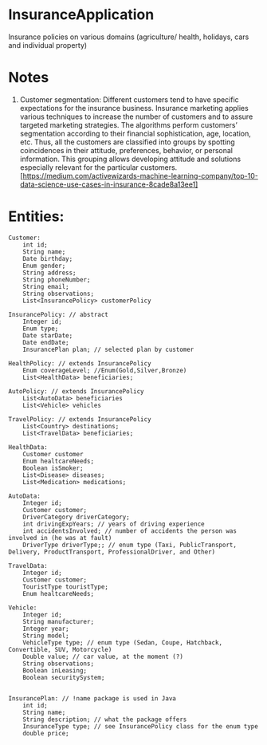 # InsuranceApplication

Insurance policies on various domains (agriculture/ health, holidays, cars and individual property)

# Notes

1. Customer segmentation: Different customers tend to have specific expectations for the insurance business. Insurance marketing applies various techniques to increase the number of customers and to assure targeted marketing strategies.
   The algorithms perform customers’ segmentation according to their financial sophistication, age, location, etc. Thus, all the customers are classified into groups by spotting coincidences in their attitude, preferences, behavior, or personal information. This grouping allows developing attitude and solutions especially relevant for the particular customers.
   [https://medium.com/activewizards-machine-learning-company/top-10-data-science-use-cases-in-insurance-8cade8a13ee1]

# Entities:

    Customer:
        int id;
        String name;
        Date birthday;
        Enum gender;
        String address;
        String phoneNumber;
        String email;
        String observations;
        List<InsurancePolicy> customerPolicy

    InsurancePolicy: // abstract
        Integer id;
        Enum type;
        Date starDate;
        Date endDate;
        InsurancePlan plan; // selected plan by customer

    HealthPolicy: // extends InsurancePolicy
        Enum coverageLevel; //Enum(Gold,Silver,Bronze)
        List<HealthData> beneficiaries;

    AutoPolicy: // extends InsurancePolicy
        List<AutoData> beneficiaries
        List<Vehicle> vehicles

    TravelPolicy: // extends InsurancePolicy
        List<Country> destinations;
        List<TravelData> beneficiaries;

    HealthData:
        Customer customer
        Enum healtcareNeeds;
        Boolean isSmoker;
        List<Disease> diseases;
        List<Medication> medications;

    AutoData:
        Integer id;
        Customer customer;
        DriverCategory driverCategory;
        int drivingExpYears; // years of driving experience
        int accidentsInvolved; // number of accidents the person was involved in (he was at fault)
        DriverType driverType;; // enum type (Taxi, PublicTransport, Delivery, ProductTransport, ProfessionalDriver, and Other)

    TravelData:
        Integer id;
        Customer customer;
        TouristType touristType;
        Enum healtcareNeeds;

    Vehicle:
        Integer id;
        String manufacturer;
        Integer year;
        String model;
        VehicleType type; // enum type (Sedan, Coupe, Hatchback, Convertible, SUV, Motorcycle)
        Double value; // car value, at the moment (?)
        String observations;
        Boolean inLeasing;
        Boolean securitySystem;


    InsurancePlan: // !name package is used in Java
        int id;
        String name;
        String description; // what the package offers
        InsuranceType type; // see InsurancePolicy class for the enum type
        double price;
